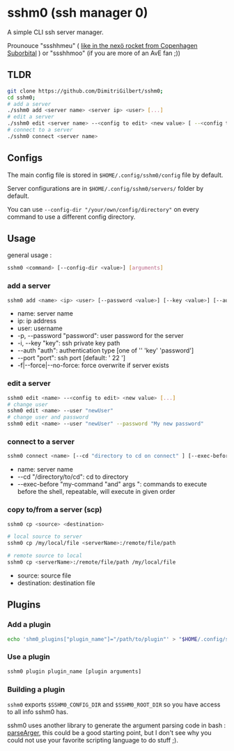 # sshm0 (ssh manager 0)

A simple CLI ssh server manager.

Prounouce "ssshhmeu" ( [like in the nexö rocket from Copenhagen Suborbital](https://copenhagensuborbitals.com/a-walkthrough-of-the-nexo-ii-rocket-part-i/) ) or "ssshhmoo" (if you are more of an AvE fan ;))

## TLDR

```bash
git clone https://github.com/DimitriGilbert/sshm0;
cd sshm0;
# add a server
./sshm0 add <server name> <server ip> <user> [...]
# edit a server
./sshm0 edit <server name> --<config to edit> <new value> [ --<config to edit 2> <new value 2>]
# connect to a server
./sshm0 connect <server name>
```

## Configs

The main config file is stored in `$HOME/.config/sshm0/config` file by default.

Server configurations are in `$HOME/.config/sshm0/servers/` folder by default.

You can use `--config-dir "/your/own/config/directory"` on every command to use a different config directory.

## Usage

general usage :

```bash
sshm0 <command> [--config-dir <value>] [arguments]
```

### add a server

```bash
sshm0 add <name> <ip> <user> [--password <value>] [--key <value>] [--auth <value>] [--port <value>] [--[no-]force]
```

* name: server name
* ip: ip address
* user: username
* -p, --password "password": user password for the server
* -i, --key "key": ssh private key path
* --auth "auth": authentication type [one of '' 'key' 'password']
* --port "port": ssh port [default: ' 22 ']
* -f|--force|--no-force: force overwrite if server exists

### edit a server

```bash
sshm0 edit <name> --<config to edit> <new value> [...]
# change user
sshm0 edit <name> --user "newUser"
# change user and password
sshm0 edit <name> --user "newUser" --password "My new password"
```

### connect to a server

```bash
sshm0 connect <name> [--cd "directory to cd on connect" ] [--exec-before "command to exec before" [--exec-before "..."]] [command to execute]
```

* name: server name
* --cd "/directory/to/cd": cd to directory
* --exec-before "my-command \"and\" args ": commands to execute before the shell, repeatable, will execute in given order

### copy to/from a server (scp)

```bash
sshm0 cp <source> <destination>

# local source to server
sshm0 cp /my/local/file <serverName>:/remote/file/path

# remote source to local
sshm0 cp <serverName>:/remote/file/path /my/local/file 
```

* source: source file
* destination: destination file

## Plugins

### Add a plugin

```bash
echo 'shm0_plugins["plugin_name"]="/path/to/plugin"' > "$HOME/.config/sshm0/config";
```

### Use a plugin

```bash
sshm0 plugin plugin_name [plugin arguments]
```

### Building a plugin

`sshm0` exports `$SSHM0_CONFIG_DIR` and `$SSHM0_ROOT_DIR` so you have access to all info sshm0 has.

sshm0 uses another library to generate the argument parsing code in bash : [parseArger](https://github.com/DimitriGilbert/parseArger), this could be a good starting point, but I don't see why you could not use your favorite scripting language to do stuff ;).

